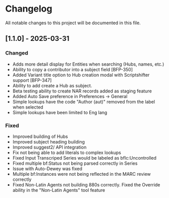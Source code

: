 # Changelog

All notable changes to this project will be documented in this file.



## [1.1.0] - 2025-03-31

### Changed
- Adds more detail display for Entities when searching (Hubs, names, etc.)
- Ability to copy a contributor into a subject field [BFP-350]
- Added Variant title option to Hub creation modal with Scriptshifter support [BFP-347]
- Ability to add create a Hub as subject.
- Beta testing ability to create NAR records added as staging feature
- Added Auto Save preference in Preferences -> General
- Simple lookups have the code "Author (aut)" removed from the label when selected 
- Simple lookups have been limited to Eng lang

### Fixed
- Improved building of Hubs 
- Improved subject heading building
- Improved suggest2/ API integration
- Fix not being able to add literals to complex lookups
- Fixed Input Transcriped Series would be labeled as bflc:Uncontrolled
- Fixed multiple bf:Status not being parsed correctly in Series
- Issue with Auto-Dewey was fixed
- Multiple bf:Instances were not being reflected in the MARC review correctly
- Fixed Non-Latin Agents not building 880s correctly. Fixed the Override ability in the "Non-Latin Agents" tool feature

